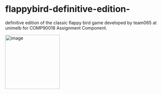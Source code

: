 # flappybird-definitive-edition-
definitive edition of the classic flappy bird game developed by team065 at unimelb for COMP90018 Assignment Component.

 <img width="176" alt="image" src="https://user-images.githubusercontent.com/67852641/194203134-1e0ff252-7c47-4d62-894e-63d01c65d30a.png">




